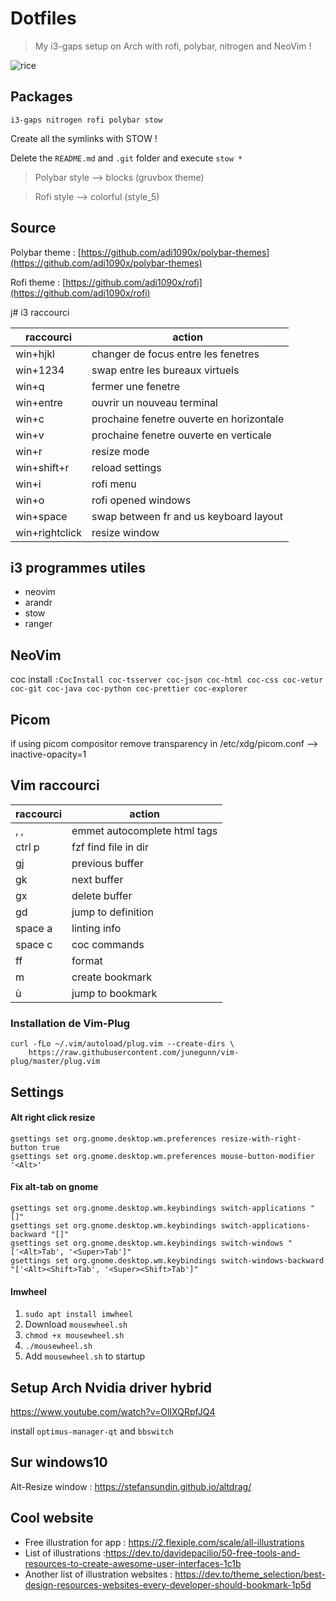 # Dotfiles

> My i3-gaps setup on Arch with rofi, polybar, nitrogen and NeoVim !

![rice](https://user-images.githubusercontent.com/25727549/110239974-fc781380-7f49-11eb-9c38-63bb386932bd.PNG)


## Packages

```
i3-gaps nitrogen rofi polybar stow
```

Create all the symlinks with STOW !

Delete the `README.md` and `.git` folder and execute `stow *`

> Polybar style --> blocks (gruvbox theme)

> Rofi style --> colorful (style_5)

## Source

Polybar theme : [https://github.com/adi1090x/polybar-themes](https://github.com/adi1090x/polybar-themes)

Rofi theme : [https://github.com/adi1090x/rofi](https://github.com/adi1090x/rofi)

j# i3 raccourci

| raccourci      | action                                   |
| -------------- | ---------------------------------------- |
| win+hjkl       | changer de focus entre les fenetres      |
| win+1234       | swap entre les bureaux virtuels          |
| win+q          | fermer une fenetre                       |
| win+entre      | ouvrir un nouveau terminal               |
| win+c          | prochaine fenetre ouverte en horizontale |
| win+v          | prochaine fenetre ouverte en verticale   |
| win+r          | resize mode                              |
| win+shift+r    | reload settings                          |
| win+i          | rofi menu                                |
| win+o          | rofi opened windows                      |
| win+space      | swap between fr and us keyboard layout   |
| win+rightclick | resize window                            |

## i3 programmes utiles

- neovim
- arandr
- stow
- ranger

## NeoVim

coc install
`:CocInstall coc-tsserver coc-json coc-html coc-css coc-vetur coc-git coc-java coc-python coc-prettier coc-explorer`

## Picom

if using picom compositor remove transparency in /etc/xdg/picom.conf --> inactive-opacity=1

## Vim raccourci

| raccourci | action                       |
| --------- | ---------------------------- |
| , ,       | emmet autocomplete html tags |
| ctrl p    | fzf find file in dir         |
| gj        | previous buffer              |
| gk        | next buffer                  |
| gx        | delete buffer                |
| gd        | jump to definition           |
| space a   | linting info                 |
| space c   | coc commands                 |
| ff        | format                       |
| m         | create bookmark              |
| ù         | jump to bookmark             |

### Installation de Vim-Plug

```
curl -fLo ~/.vim/autoload/plug.vim --create-dirs \
    https://raw.githubusercontent.com/junegunn/vim-plug/master/plug.vim
```

## Settings

#### Alt right click resize

```
gsettings set org.gnome.desktop.wm.preferences resize-with-right-button true
gsettings set org.gnome.desktop.wm.preferences mouse-button-modifier '<Alt>'
```

#### Fix alt-tab on gnome

```
gsettings set org.gnome.desktop.wm.keybindings switch-applications "[]"
gsettings set org.gnome.desktop.wm.keybindings switch-applications-backward "[]"
gsettings set org.gnome.desktop.wm.keybindings switch-windows "['<Alt>Tab', '<Super>Tab']"
gsettings set org.gnome.desktop.wm.keybindings switch-windows-backward "['<Alt><Shift>Tab', '<Super><Shift>Tab']"
```

#### Imwheel

1. `sudo apt install imwheel`
2. Download `mousewheel.sh`
3. `chmod +x mousewheel.sh`
4. `./mousewheel.sh`
5. Add `mousewheel.sh` to startup

## Setup Arch Nvidia driver hybrid

https://www.youtube.com/watch?v=OlIXQRpfJQ4

install `optimus-manager-qt` and `bbswitch`

## Sur windows10

Alt-Resize window : https://stefansundin.github.io/altdrag/

## Cool website

- Free illustration for app : https://2.flexiple.com/scale/all-illustrations
- List of illustrations :https://dev.to/davidepacilio/50-free-tools-and-resources-to-create-awesome-user-interfaces-1c1b
- Another list of illustration websites : https://dev.to/theme_selection/best-design-resources-websites-every-developer-should-bookmark-1p5d

